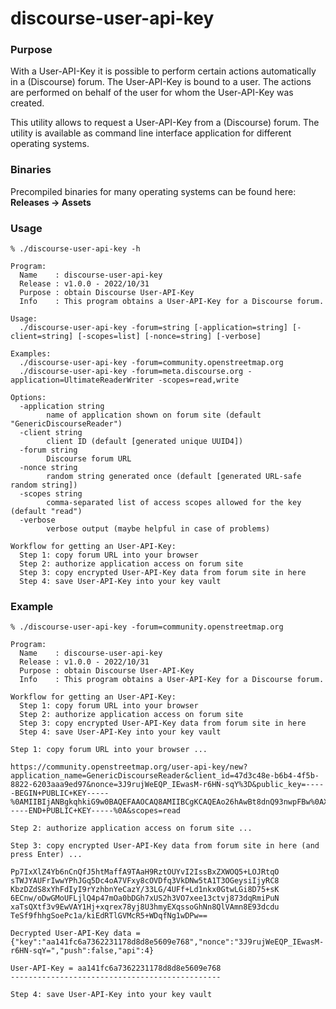 # discourse-user-api-key

### Purpose
With a User-API-Key it is possible to perform certain actions automatically in a (Discourse) forum. The User-API-Key is bound to a user. The actions are performed on behalf of the user for whom the User-API-Key was created.

This utility allows to request a User-API-Key from a (Discourse) forum. The utility is available as command line interface application for different operating systems.

### Binaries
Precompiled binaries for many operating systems can be found here: **Releases -> Assets**

### Usage
``` text
% ./discourse-user-api-key -h

Program:
  Name    : discourse-user-api-key
  Release : v1.0.0 - 2022/10/31
  Purpose : obtain Discourse User-API-Key
  Info    : This program obtains a User-API-Key for a Discourse forum.

Usage:
  ./discourse-user-api-key -forum=string [-application=string] [-client=string] [-scopes=list] [-nonce=string] [-verbose]

Examples:
  ./discourse-user-api-key -forum=community.openstreetmap.org
  ./discourse-user-api-key -forum=meta.discourse.org -application=UltimateReaderWriter -scopes=read,write

Options:
  -application string
    	name of application shown on forum site (default "GenericDiscourseReader")
  -client string
    	client ID (default [generated unique UUID4])
  -forum string
    	Discourse forum URL
  -nonce string
    	random string generated once (default [generated URL-safe random string])
  -scopes string
    	comma-separated list of access scopes allowed for the key (default "read")
  -verbose
    	verbose output (maybe helpful in case of problems)

Workflow for getting an User-API-Key:
  Step 1: copy forum URL into your browser
  Step 2: authorize application access on forum site
  Step 3: copy encrypted User-API-Key data from forum site in here
  Step 4: save User-API-Key into your key vault
```

### Example
``` text
% ./discourse-user-api-key -forum=community.openstreetmap.org

Program:
  Name    : discourse-user-api-key
  Release : v1.0.0 - 2022/10/31
  Purpose : obtain Discourse User-API-Key
  Info    : This program obtains a User-API-Key for a Discourse forum.

Workflow for getting an User-API-Key:
  Step 1: copy forum URL into your browser
  Step 2: authorize application access on forum site
  Step 3: copy encrypted User-API-Key data from forum site in here
  Step 4: save User-API-Key into your key vault

Step 1: copy forum URL into your browser ...

https://community.openstreetmap.org/user-api-key/new?application_name=GenericDiscourseReader&client_id=47d3c48e-b6b4-4f5b-8822-6203aaa9ed97&nonce=3J9rujWeEQP_IEwasM-r6HN-sqY%3D&public_key=-----BEGIN+PUBLIC+KEY-----%0AMIIBIjANBgkqhkiG9w0BAQEFAAOCAQ8AMIIBCgKCAQEAo26hAwBt8dnQ93nwpFBw%0AX0KoxuskYvt7n6RN5l6NUKWsCTdC%2BGf%2Ftu2VvgTBPfgxDIfun2uIvF6n743m10qB%0AieCm8VIdPK2Yc3h4h58KfkZ4G9s%2BbJeLLv3g7uDCNMG8A2%2F8u5XSCxN%2FeuIkstvr%0AAmTBClrInJrq6pUELpgyoyZbNl1DpUl%2BX92%2FfUeGgdORHiKorAbZT4PCC5HE72pG%0AAdv45i6EvCHUfuISkB56DK4CduGH0v5dzZTXlnFi6iaNpH0pd8rJTvRCmrV9VutG%0A96fv%2B1MutjwfWaL90WJ2JwF%2FEVWfBe4cQATCVqRN5lQ79tdY5UwgPuyXS%2Big9xuB%0ALwIDAQAB%0A-----END+PUBLIC+KEY-----%0A&scopes=read

Step 2: authorize application access on forum site ...

Step 3: copy encrypted User-API-Key data from forum site in here (and press Enter) ...

Pp7IxXlZ4Yb6nCnQfJ5htMaffA9TAaH9RztOUYvI2IssBxZXWOQ5+LOJRtqO sTWJYAUFrIwwYPhJGq5Dc4oA7VFxy8cOVDfq3VkDNw5tA1T3OGeysiIjyRC8 KbzDZdS8xYhFdIyI9rYzhbnYeCazY/33LG/4UFf+Ld1nkx0GtwLGi8D75+sK 6ECnw/oDwGMoUFLjlQ4p47mOa0bDGh7xUS2h3VO7xee13ctvj873dqRmiPuN xaTsQXtf3v9EwVAY1Hj+xqrex78yj8U3hmyEXqssoGhNn8QlVAmn8E93dcdu TeSf9fhhgSoePc1a/kiEdRTlGVMcR5+WDqfNg1wDPw==

Decrypted User-API-Key data = {"key":"aa141fc6a7362231178d8d8e5609e768","nonce":"3J9rujWeEQP_IEwasM-r6HN-sqY=","push":false,"api":4}

User-API-Key = aa141fc6a7362231178d8d8e5609e768
-----------------------------------------------

Step 4: save User-API-Key into your key vault
```
